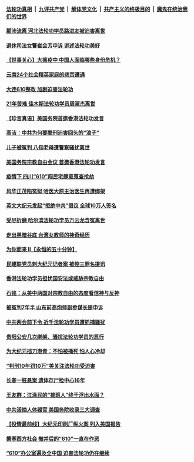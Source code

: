 ####  [法轮功真相](../../../../basic/blob/master/README.md?t=06210602) &nbsp;|&nbsp; [九评共产党](../../../../9ping.md/blob/master/README.md?t=06210602) &nbsp;|&nbsp; [解体党文化](../../../../jtdwh.md/blob/master/README.md?t=06210602)  &nbsp;|&nbsp; [共产主义的终极目的](../../../../gczydzjmd.md/blob/master/README.md?t=06210602) &nbsp;|&nbsp; [魔鬼在统治我们的世界](../../../../mgztzwmdsj.md/blob/master/README.md?t=06210602) 

#### [颠沛流离 河北法轮功学员路进友被迫害离世](../pages/prog424/a102875543.md?t=06210602) 

#### [退休司法女警崔会芳申诉 讲述法轮功美好](../pages/prog424/a102875416.md?t=06210602) 

#### [【世事关心】大瘟疫中 中国人面临哪些身份危机？](../pages/prog424/a102874644.md?t=06210602) 

#### [云南24个社会精英家庭的悲苦遭遇](../pages/prog424/a102874714.md?t=06210602) 

#### [大连610整改 加剧迫害法轮功](../pages/prog424/a102874147.md?t=06210602) 

#### [21年苦难 佳木斯法轮功学员周淑杰离世](../pages/prog424/a102873864.md?t=06210602) 

#### [【珍言真语】美国务院首邀香港法轮功发言](../pages/prog424/a102872871.md?t=06210602) 

#### [高洁：中共为何要酷刑迫害回头的“浪子”](../pages/prog424/a102872551.md?t=06210602) 

#### [儿子被冤判 八旬老母遭警察骚扰离世](../pages/prog424/a102872174.md?t=06210602) 

#### [美国务院宗教自由会议 首邀香港法轮功发言](../pages/prog424/a102872317.md?t=06210602) 

#### [疫情下 四川“610”闯民宅肆意蒐查抢劫](../pages/prog424/a102872137.md?t=06210602) 

#### [风华正茂陷冤狱 哈医大原主治医生再遭绑架](../pages/prog424/a102872059.md?t=06210602) 

#### [英文大纪元发起“拒绝中共”倡议 全球10万人签名](../pages/prog424/a102871657.md?t=06210602) 

#### [受尽折磨 哈尔滨法轮功学员万云龙含冤离世](../pages/prog424/a102871320.md?t=06210602) 

#### [走出黑暗谷底 台湾女教师的神奇经历](../pages/prog424/a102871310.md?t=06210602) 

#### [为你而来 II【永恒的五十分钟】](../pages/prog424/a102865179.md?t=06210602) 

#### [民建联党员刺大纪元记者案 被控三罪名提讯](../pages/prog424/a102871169.md?t=06210602) 

#### [香港法轮功学员担忧国安法或威胁宗教自由](../pages/prog424/a102871017.md?t=06210602) 

#### [石铭：从美中两国对宗教自由的态度看信神与反神](../pages/prog424/a102870822.md?t=06210602) 

#### [被冤判7年半 山东前高炮师副参谋长提申诉](../pages/prog424/a102870742.md?t=06210602) 

#### [中共两会前下令 近千法轮功学员遭抓捕骚扰](../pages/prog424/a102870712.md?t=06210602) 

#### [贵阳公安几次绑架、骚扰法轮功学员的恶行](../pages/prog424/a102869179.md?t=06210602) 

#### [为大纪元挡刀港青：不怕被捅死 怕人心冷却](../pages/prog424/a102870231.md?t=06210602) 

#### [“判刑10年罚10万”美关注法轮功受迫害](../pages/prog424/a102870102.md?t=06210602) 

#### [长春一桩悬案 遗体存尸检中心16年](../pages/prog424/a102869995.md?t=06210602) 

#### [王友群：江泽民的“接班人”终于浮出水面？](../pages/prog424/a102870047.md?t=06210602) 

#### [中共活摘人体器官 美国务院收录三大调查](../pages/prog424/a102869803.md?t=06210602) 

#### [【役情最前线】大纪元印刷厂纵火案 列入美国报告](../pages/prog424/a102869800.md?t=06210602) 

#### [搪塞西方社会 撤并后的“610”一直在作恶](../pages/prog424/a102869186.md?t=06210602) 

#### [“610”办公室遍及全中国 迫害法轮功仍在继续](../pages/prog424/a102868649.md?t=06210602) 

